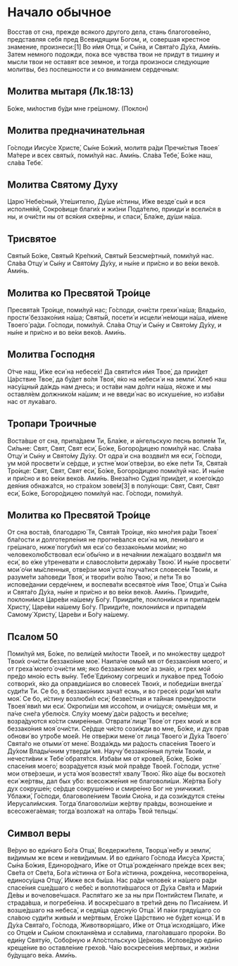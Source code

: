 # Начало обычное

Восстав от сна, прежде всякого другого дела, стань благоговейно, представляя себя пред Всевидящим Богом, и, совершая крестное знамение, произнеси:[1]
Во и́мя Отца́, и Сы́на, и Свята́го Ду́ха, Ами́нь.
Затем немного подожди, пока все чувства твои не придут в тишину и мысли твои не оставят все земное, и тогда произноси следующие молитвы, без поспешности и со вниманием сердечным:

## Молитва мытаря (Лк.18:13)

Бо́же, ми́лостив бу́ди мне гре́шному. (Поклон)

## Молитва предначинательная

Го́споди Иису́се Христе́, Сы́не Бо́жий, молитв ра́ди Пречи́стыя Твоея́ Ма́тере и всех святы́х, поми́луй нас. Ами́нь.
Сла́ва Тебе́, Бо́же наш, сла́ва Тебе́.

## Молитва Святому Духу

Царю́ Небе́сный, Уте́шителю, Ду́ше и́стины, И́же везде́ сый и вся исполня́яй, Сокро́вище благи́х и жи́зни Пода́телю, прииди́ и всели́ся в ны, и очи́сти ны от вся́кия скве́рны, и спаси́, Бла́же, ду́ши на́ша.

## Трисвятое

Святы́й Бо́же, Святы́й Кре́пкий, Святы́й Безсме́ртный, поми́луй нас.
Сла́ва Отцу́ и Сы́ну и Свято́му Ду́ху, и ны́не и при́сно и во ве́ки веко́в. Ами́нь.

## Молитва ко Пресвятой Тро́ице

Пресвята́я Тро́ице, поми́луй нас; Го́споди, очи́сти грехи́ на́ша; Влады́ко, прости́ беззако́ния на́ша; Святы́й, посети́ и исцели́ не́мощи на́ша, и́мене Твоего́ ра́ди.
Го́споди, поми́луй.
Сла́ва Отцу́ и Сы́ну и Свято́му Ду́ху, и ны́не и при́сно и во ве́ки веко́в. Ами́нь.

## Молитва Господня

О́тче наш, И́же еси́ на небесе́х! Да святи́тся и́мя Твое́, да прии́дет Ца́рствие Твое́, да бу́дет во́ля Твоя́, я́ко на небеси́ и на земли́. Хлеб наш насу́щный да́ждь нам днесь; и оста́ви нам до́лги на́ша, я́коже и мы оставля́ем должнико́м на́шим; и не введи́ нас во искуше́ние, но изба́ви нас от лука́ваго.

## Тропари Троичные

Воста́вше от сна, припа́даем Ти, Бла́же, и а́нгельскую песнь вопие́м Ти, Си́льне: Свят, Свят, Свят еси́, Бо́же, Богоро́дицею поми́луй нас.
Сла́ва Отцу́ и Сы́ну и Свято́му Ду́ху.
От одра́ и сна воздви́гл мя еси́, Го́споди, ум мой просвети́ и се́рдце, и устне́ мои́ отве́рзи, во е́же пе́ти Тя, Свята́я Тро́ице: Свят, Свят, Свят еси́, Бо́же, Богоро́дицею поми́луй нас.
И ны́не и при́сно и во ве́ки веко́в. Ами́нь.
Внеза́пно Судия́ прии́дет, и коего́ждо дея́ния обнажа́тся, но стра́хом зове́м[3] в полу́нощи: Свят, Свят, Свят еси́, Бо́же, Богоро́дицею поми́луй нас.
Го́споди, поми́луй.

## Молитва ко Пресвятой Тро́ице

От сна воста́в, благодарю́ Тя, Свята́я Тро́ице, я́ко мно́гия ра́ди Твоея́ бла́гости и долготерпе́ния не прогне́вался еси́ на мя, лени́ваго и гре́шнаго, ниже́ погуби́л мя еси́ со беззако́ньми мои́ми; но человеколю́бствовал еси́ обы́чно и в неча́янии лежа́щаго воздви́гл мя еси́, во е́же у́треневати и славосло́вити держа́ву Твою́. И ны́не просвети́ мои́ о́чи мы́сленныя, отве́рзи моя́ уста́ поуча́тися словесе́м Твои́м, и разуме́ти за́поведи Твоя́, и твори́ти во́лю Твою́, и пе́ти Тя во испове́дании серде́чнем, и воспева́ти всесвято́е и́мя Твое́, Отца́ и Сы́на и Свята́го Ду́ха, ны́не и при́сно и во ве́ки веко́в. Ами́нь.
Прииди́те, поклони́мся Царе́ви на́шему Бо́гу.
Прииди́те, поклони́мся и припаде́м Христу́, Царе́ви на́шему Бо́гу.
Прииди́те, поклони́мся и припаде́м Самому́ Христу́, Царе́ви и Бо́гу на́шему.

## Псалом 50

Поми́луй мя, Бо́же, по вели́цей ми́лости Твое́й, и по мно́жеству щедро́т Твои́х очи́сти беззако́ние мое́. Наипа́че омы́й мя от беззако́ния моего́, и от греха́ моего́ очи́сти мя; яко беззако́ние мое́ аз зна́ю, и грех мой пре́до мно́ю есть вы́ну. Тебе́ Еди́ному согреши́х и лука́вое пред Тобо́ю сотвори́х, я́ко да оправди́шися во словесе́х Твои́х, и победи́ши внегда́ суди́ти Ти. Се бо, в беззако́ниих зача́т есмь, и во гресе́х роди́ мя ма́ти моя́. Се бо, и́стину возлюби́л еси́; безве́стная и та́йная прему́дрости Твоея́ яви́л ми еси́. Окропи́ши мя иссо́пом, и очи́щуся; омы́еши мя, и па́че сне́га убелю́ся. Слу́ху моему́ да́си ра́дость и весе́лие; возра́дуются ко́сти смире́нныя. Отврати́ лице́ Твое́ от грех мои́х и вся беззако́ния моя́ очи́сти. Се́рдце чи́сто сози́жди во мне, Бо́же, и дух прав обнови́ во утро́бе мое́й. Не отве́ржи мене́ от лица́ Твоего́ и Ду́ха Твоего́ Свята́го не отыми́ от мене́. Возда́ждь ми ра́дость спасе́ния Твоего́ и Ду́хом Влады́чним утверди́ мя. Научу́ беззако́нныя путе́м Твои́м, и нечести́вии к Тебе́ обратя́тся. Изба́ви мя от крове́й, Бо́же, Бо́же спасе́ния моего́; возра́дуется язы́к мой пра́вде Твое́й. Го́споди, устне́ мои отве́рзеши, и уста́ моя́ возвестя́т хвалу́ Твою́. Я́ко а́ще бы восхоте́л еси́ же́ртвы, дал бых у́бо: всесожже́ния не благоволи́ши. Же́ртва Бо́гу дух сокруше́н; се́рдце сокруше́нно и смире́нно Бог не уничижи́т. Ублажи́, Го́споди, благоволе́нием Твои́м Сио́на, и да сози́ждутся сте́ны Иерусали́мския. Тогда́ благоволи́ши же́ртву пра́вды, возноше́ние и всесожега́емая; тогда́ возложа́т на oлта́рь Твой тельцы́.

## Символ веры

Ве́рую во еди́наго Бо́га Отца́, Вседержи́теля, Творца́ не́бу и земли́, ви́димым же всем и неви́димым. И во еди́наго Го́спода Иису́са Христа́, Сы́на Бо́жия, Единоро́днаго, И́же от Отца́ рожде́ннаго пре́жде всех век; Све́та от Све́та, Бо́га и́стинна от Бо́га и́стинна, рожде́нна, несотворе́нна, единосу́щна Отцу́, И́мже вся бы́ша. Нас ра́ди челове́к и на́шего ра́ди спасе́ния сше́дшаго с небе́с и воплоти́вшагося от Ду́ха Свя́та и Мари́и Де́вы и вочелове́чшася. Распя́таго же за ны при Понти́йстем Пила́те, и страда́вша, и погребе́нна. И воскре́сшаго в тре́тий день по Писа́нием. И возше́дшаго на небеса́, и седя́ща одесну́ю Отца́. И па́ки гряду́щаго со сла́вою суди́ти живы́м и ме́ртвым, Его́же Ца́рствию не бу́дет конца́. И в Ду́ха Свята́го, Го́спода, Животворя́щаго, И́же от Отца́ исходя́щаго, И́же со Отце́м и Сы́ном спокланя́ема и ссла́вима, глаго́лавшаго проро́ки. Во еди́ну Святу́ю, Собо́рную и Апо́стольскую Це́рковь. Испове́дую еди́но креще́ние во оставле́ние грехо́в. Ча́ю воскресе́ния ме́ртвых, и жи́зни бу́дущаго ве́ка. Ами́нь.
